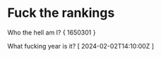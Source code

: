 # Fuck the rankings

Who the hell am I?
{ 1650301 }

What fucking year is it?
[ 2024-02-02T14:10:00Z ]
